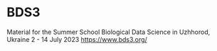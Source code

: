# BDS3
Material for the Summer School Biological Data Science in Uzhhorod, Ukraine 2 - 14 July  2023 <https://www.bds3.org/>
